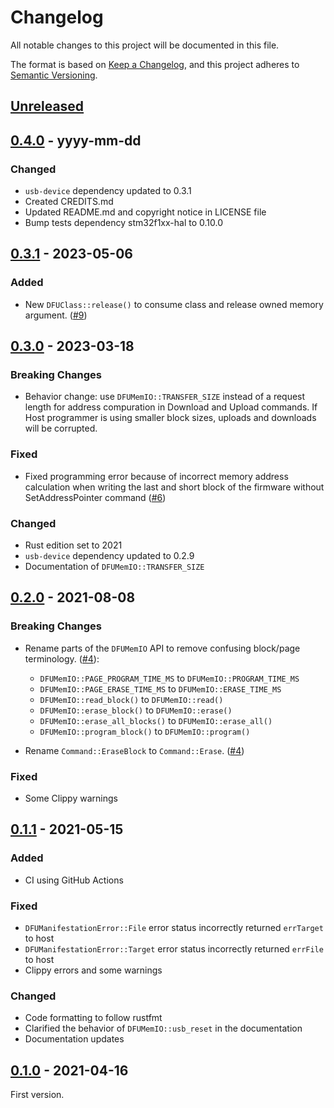 # Changelog
All notable changes to this project will be documented in this file.

The format is based on [Keep a Changelog](https://keepachangelog.com/en/1.0.0/),
and this project adheres to [Semantic Versioning](https://semver.org/spec/v2.0.0.html).

## [Unreleased]

## [0.4.0] - yyyy-mm-dd

### Changed
- `usb-device` dependency updated to 0.3.1
- Created CREDITS.md
- Updated README.md and copyright notice in LICENSE file
- Bump tests dependency stm32f1xx-hal to 0.10.0

## [0.3.1] - 2023-05-06

### Added
- New `DFUClass::release()` to consume class and release owned memory argument.
([#9](https://github.com/vitalyvb/usbd-dfu/pull/9))

## [0.3.0] - 2023-03-18

### Breaking Changes
- Behavior change: use `DFUMemIO::TRANSFER_SIZE` instead of a request length
for address compuration in Download and Upload commands. If Host programmer
is using smaller block sizes, uploads and downloads will be corrupted.

### Fixed
- Fixed programming error because of incorrect memory address calculation
when writing the last and short block of the firmware without SetAddressPointer
command ([#6](https://github.com/vitalyvb/usbd-dfu/pull/6))

### Changed
- Rust edition set to 2021
- `usb-device` dependency updated to 0.2.9
- Documentation of `DFUMemIO::TRANSFER_SIZE`

## [0.2.0] - 2021-08-08

### Breaking Changes
- Rename parts of the `DFUMemIO` API to remove confusing block/page terminology. ([#4](https://github.com/vitalyvb/usbd-dfu/pull/4)):
   - `DFUMemIO::PAGE_PROGRAM_TIME_MS` to `DFUMemIO::PROGRAM_TIME_MS`
   - `DFUMemIO::PAGE_ERASE_TIME_MS` to `DFUMemIO::ERASE_TIME_MS`
   - `DFUMemIO::read_block()` to `DFUMemIO::read()`
   - `DFUMemIO::erase_block()` to `DFUMemIO::erase()`
   - `DFUMemIO::erase_all_blocks()` to `DFUMemIO::erase_all()`
   - `DFUMemIO::program_block()` to `DFUMemIO::program()`

- Rename `Command::EraseBlock` to `Command::Erase`. ([#4](https://github.com/vitalyvb/usbd-dfu/pull/4))

### Fixed
- Some Clippy warnings

## [0.1.1] - 2021-05-15
### Added
- CI using GitHub Actions

### Fixed
- `DFUManifestationError::File` error status incorrectly returned `errTarget` to host
- `DFUManifestationError::Target` error status incorrectly returned `errFile` to host
- Clippy errors and some warnings

### Changed
- Code formatting to follow rustfmt
- Clarified the behavior of `DFUMemIO::usb_reset` in the documentation
- Documentation updates

## [0.1.0] - 2021-04-16

First version.

[Unreleased]: https://github.com/vitalyvb/usbd-dfu/compare/v0.4.0...HEAD
[0.4.0]: https://github.com/vitalyvb/usbd-dfu/compare/v0.3.1...v0.4.0
[0.3.1]: https://github.com/vitalyvb/usbd-dfu/compare/v0.3.0...v0.3.1
[0.3.0]: https://github.com/vitalyvb/usbd-dfu/compare/v0.2.0...v0.3.0
[0.2.0]: https://github.com/vitalyvb/usbd-dfu/compare/v0.1.1...v0.2.0
[0.1.1]: https://github.com/vitalyvb/usbd-dfu/compare/v0.1.0...v0.1.1
[0.1.0]: https://github.com/vitalyvb/usbd-dfu/releases/tag/v0.1.0
